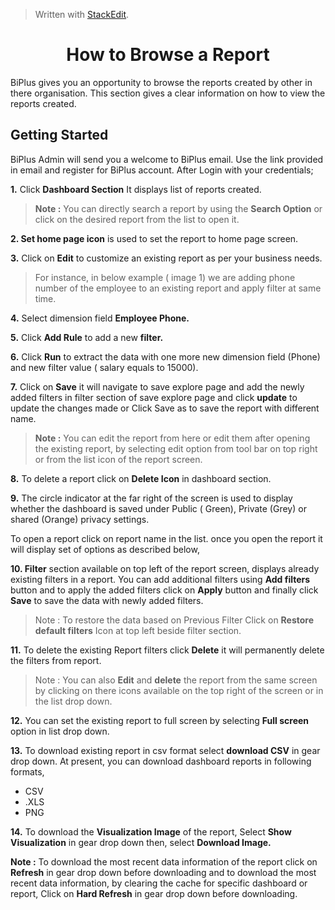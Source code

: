 
> Written with [StackEdit](https://stackedit.io/).

<center><h1>How to Browse a Report</h1></center>

BiPlus gives you an opportunity to browse the reports created by other in there organisation. This section gives a clear information on how to view the reports created.

## Getting Started

BiPlus Admin will send you a welcome to BiPlus email. Use the link provided in email and register for BiPlus account. After Login with your credentials;

**1.** Click  **Dashboard Section** It displays list of  reports created. 

> **Note :** You can directly search a report by using the **Search Option** or click on the desired report from the list to open it.

**2. Set home page icon** is used to set the report to home page screen.

**3.**  Click on  **Edit** to customize an existing report as per your business needs.

> For instance,  in below example ( image 1) we are adding phone number of the employee to an existing report and apply filter at same time.

**4.** Select dimension field **Employee Phone.**

**5.** Click **Add Rule** to add a new **filter.** 

 **6.** Click **Run** to extract the data with one more new dimension field (Phone) and new filter value ( salary equals to 15000).

**7.** Click on **Save** it will navigate to save explore page and add the newly added filters in filter section of save explore page and click **update** to update the changes made or Click Save as to save the report with different name.

> **Note :** You can edit the report from here or edit them after opening the existing report, by selecting edit option from tool bar on top right or from the list icon of the report screen.

**8.** To delete a report click on **Delete Icon**  in dashboard section.

**9.**  The circle indicator at the far right of the screen is used to display whether the dashboard is saved under Public ( Green), Private (Grey) or shared (Orange) privacy settings.

To open a  report click on report name in the list. once you open the report it will display set of options as described below,

**10. Filter** section available on top left of the report screen, displays already existing filters in a report. You can add additional filters using **Add filters** button and to apply the added filters click on **Apply** button and finally click **Save** to save the data with newly added filters.


> Note : To restore the data based on Previous Filter Click on  **Restore default filters** Icon at top left beside filter section.

**11.** To delete the existing Report filters click **Delete** it will permanently delete the filters from report.

> Note : You can also **Edit** and **delete** the report from the same screen by clicking on there icons available on the top right of the screen or in the list drop down.

**12.** You can set the existing report to full screen by selecting **Full screen** option in list drop down.

**13.** To download existing report in csv format select **download CSV** in gear drop down.
 At present, you can download dashboard reports in following formats,
 - CSV
 - .XLS
-  PNG

**14.**  To download the **Visualization Image** of the report,  Select **Show Visualization** in gear drop down then, select  **Download Image.**

**Note :** To download the most recent data information of the report click on **Refresh** in gear drop down before downloading and to download the most recent data information, by clearing the cache for specific dashboard or report, Click on **Hard Refresh** in gear drop down before downloading. 






<!--stackedit_data:
eyJoaXN0b3J5IjpbLTEzMjYxNDY3OTUsLTE4OTkxNzgyOTgsLT
E4MTc3NTA0MzAsLTQxOTQ3MjQ3LC0xNTUyNzgyNzY3LDE2ODE3
MzU4NzgsLTE2MTgwOTc3MzAsLTIwMzIwMTE2MTksLTEyMzI0Mj
UyNzMsMTcwNTMwNDE5MCwtMTI1MDk3MzU1MiwyMDc5NDc3NDIy
LC04OTMxNTE3NjcsLTE5NzEyMTgzMDQsLTg3NzY1NzYzOCwtMT
QwMDA1NDI0MywxMTAzNjI0MTk2LC0yMDAzNTgxNDQyLC0xNTYz
NzE5MjAyLDczMzIyMTg5OF19
-->